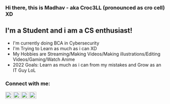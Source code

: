 ### Hi there, this is Madhav - aka Croc3LL (pronounced as cro cell) XD

## I'm a Student and i am a CS enthusiast!
 - I'm currently doing BCA in Cybersecurity
 - I'm Trying to Learn as much as i can XD
 - My Hobbies are Streaming/Making Videos/Making illustrations/Editing    Videos/Gaming/Watch Anime
 - 2022 Goals: Learn as much as i can from my mistakes and Grow as an IT Guy LoL


### Connect with me:

[<img align="left" alt="Croc3LL | YouTube" width="22px" src="https://upload.wikimedia.org/wikipedia/commons/f/fe/YouTube_social_dark_circle_%282017%29.svg" />][YouTube]
[<img align="left" alt="Croc3LL | YouTube" width="22px" src="https://upload.wikimedia.org/wikipedia/commons/c/cf/Font_Awesome_5_brands_Twitter_square.svg" />][Twitter]
[<img align="left" alt="Croc3LL | YouTube" width="22px" src="https://upload.wikimedia.org/wikipedia/commons/8/80/Twitch_Glitch_Logo_Black.svg" />][Twitch]
[<img align="left" alt="Croc3LL | YouTube" width="22px" src="https://upload.wikimedia.org/wikipedia/commons/e/e8/Instagram_circle.svg" />][Instagram]

<br />
<br />

[YouTube]: https://www.youtube.com/c/Croc3LL
[Twitter]: https://twitter.com/MadhavWasTaken
[Twitch]: https://www.twitch.tv/croc3llislive
[Instagram]: https://www.instagram.com/croc3ll/
